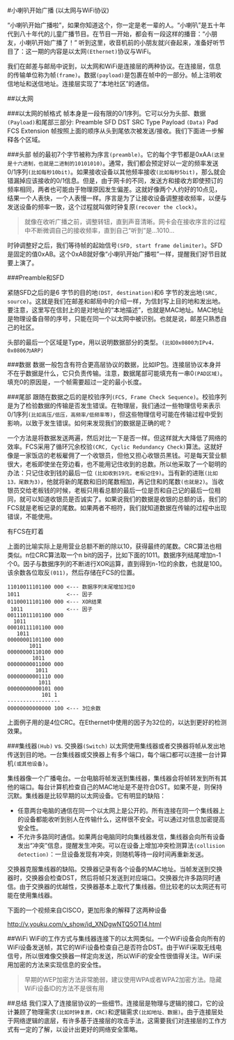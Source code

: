 #小喇叭开始广播 (以太网与WiFi协议)

“小喇叭开始广播啦”，如果你知道这个，你一定是老一辈的人。“小喇叭”是五十年代到八十年代的儿童广播节目。在节目一开始，都会有一段这样的播音：“小朋友，小喇叭开始广播了！”
听到这里，收音机前的小朋友就兴奋起来，准备好听节目了：这一期的内容是以太网`(Ethernet)`协议与WiFi。

我们在邮差与邮局中说到，以太网和WiFi是连接层的两种协议。在连接层，信息的传输单位称为帧`(frame)`。数据`(payload)`是包裹在帧中的一部分。帧上注明收信地址和送信地址。连接层实现了“本地社区”的通信。

##以太网

###以太网的帧格式
帧本身是一段有限的0/1序列。它可以分为头部、数据`(Payload)`和尾部三部分:
Preamble  SFD	DST	SRC	Type	Payload `(Data)`	Pad	FCS	Extension
帧按照上面的顺序从头到尾依次被发送/接收。我们下面进一步解释各个区域。

###头部
帧的最初7个字节被称为序言`(preamble)`。它的每个字节都是0xAA`(这里是十六进制，也就是二进制的10101010)`。通常，我们都会预定好以一定的频率发送0/1序列`(比如每秒10bit)`。如果接收设备以其他频率接收`(比如每秒5bit)`，那么就会错漏掉应该接收的0/1信息。但是，由于网卡的不同，发送方和接收方即使预订的频率相同，两者也可能由于物理原因发生偏差。这就好像两个人约好的10点见，结果一个人表快，一个人表慢一样。序言是为了让接收设备调整接收频率，以便与发送设备的频率一致，这个过程就叫做时钟复原`(recover the clock)`。

>就像在收听广播之前，调整转钮，直到声音清晰。网卡会在接收序言的过程中不断微调自己的接收频率，直到自己“听到”是...1010...

时钟调整好之后，我们等待帧的起始信号`(SFD, start frame delimiter)`。SFD是固定的值0xAB。这个0xAB就好像“小喇叭开始广播啦”一样，提醒我们好节目就要上演了。

###Preamble和SFD

紧随SFD之后的是6 字节的目的地`(DST, destination)`和6 字节的发出地`(SRC,
source)`。这就是我们在邮差和邮局中的介绍一样，为信封写上目的地和发出地。要注意，这里写在信封上的是对地址的“本地描述”，也就是MAC地址。MAC地址是物理设备自带的序号，只能在同一个以太网中被识别。也就是说，邮差只熟悉自己的社区。

头部的最后一个区域是Type，用以说明数据部分的类型。`(比如0x0800为IPv4，0x0806为ARP)`

###数据
数据一般包含有符合更高层协议的数据，比如IP包。连接层协议本身并不在乎数据是什么，它只负责传输。注意，数据尾部可能填充有一串0`(PAD区域)`。填充0的原因是，一个帧需要超过一定的最小长度。

###尾部
跟随在数据之后的是校验序列`(FCS, Frame Check Sequence)`。校验序列是为了检验数据的传输是否发生错误。在物理层，我们通过一些物理信号来表示0/1序列`(比如高压/低压，高频率/低频率等)`，但这些物理信号可能在传输过程中受到影响，以致于发生错误。如何来发现我们的数据是正确的呢？

一个方法是将数据发送两遍，然后对比一下是否一样。但这样就大大降低了网络的效率。FCS采用了循环冗余校验`(CRC, Cyclic Redundancy Check)`算法。这就好像是一家饭店的老板雇佣了一个收银员，但他又担心收银员黑钱。可是每天营业额很大，老板即使坐在旁边看，也不能用记住收到的总数。所以他采取了一个聪明的办法：只记住收到钱的最后一位 `(比如收到19元，老板记住9)`。当有新的进账`(比如13，尾数为3)`，他就将新的尾数和旧的尾数相加，再记住和的尾数`(也就是2)`。当收银员交给老板钱的时候，老板只用看总额的最后一位是否和自己记的最后一位相同，就可以知道收银员是否诚实了。如果说我们的数据是收银的总额的话，我们的FCS就是老板记录的尾数。如果两者不相符，我们就知道数据在传输的过程中出现错误，不能使用。

<img>有FCS在盯着</img>

上面的比喻实际上是用营业总额不断的除以10，获得最终的尾数。CRC算法也相类似。n位CRC算法取一个n bit的因子，比如下面的1011。数据序列结尾增加n-1个0。因子与数据序列的不断进行XOR运算，直到得到n-1位的余数，也就是100。该余数各位取反`(011)`，然后存储在FCS的位置。


    11010011101100 000 <--- 数据序列末尾增加3位0
    1011               <--- 因子
    01100011101100 000 <--- XOR结果
     1011              <--- 因子
    00111011101100 000
      1011
    00010111101100 000
       1011
    00000001101100 000
           1011
    00000000110100 000
            1011
    00000000011000 000
             1011
    00000000001110 000
              1011
    00000000000101 000 
               101 1
    -----------------
    00000000000000 100 <--- 3位余数

上面例子用的是4位CRC。在Ethernet中使用的因子为32位的，以达到更好的检测效果。

###集线器`(Hub)` vs. 交换器`(Switch)`
以太网使用集线器或者交换器将帧从发出地传送到目的地。一台集线器或交换器上有多个端口，每个端口都可以连接一台计算机`(或其他设备)`。

集线器像一个广播电台。一台电脑将帧发送到集线器，集线器会将帧转发到所有其他的端口。每台计算机检查自己的MAC地址是不是符合DST。如果不是，则保持沉默。集线器是比较早期的以太网设备。它有明显的缺陷：

* 任意两台电脑的通信在同一个以太网上是公开的。所有连接在同一个集线器上的设备都能收听到别人在传输什么，这样很不安全。可以通过对信息加密提高安全性。
* 不允许多路同时通信。如果两台电脑同时向集线器发信，集线器会向所有设备发出“冲突”信息，提醒发生冲突。可以在设备上增加冲突检测算法`(collision detection)`：一旦设备发现有冲突，则随机等待一段时间再重新发送。

交换器克服集线器的缺陷。交换器记录有各个设备的MAC地址。当帧发送到交换器时，交换器会检查DST，然后将帧只发送到对应端口。交换器允许多路同时通信。由于交换器的优越性，交换器基本上取代了集线器。但比较老的以太网还有可能在使用集线器。


下面的一个视频来自CISCO，更加形象的解释了这两种设备

http://v.youku.com/v_show/id_XNDgwNTQ5OTI4.html

##WiFi
WiFi的工作方式与集线器连接下的以太网类似。一个WiFi设备会向所有的WiFi设备发送帧，其它的WiFi设备检查自己是否符合DST。由于WiFi采取无线电信号，所以很难像交换器一样定向发送，所以WiFi的安全性很值得关注。WiFi采用加密的方法来实现信息的安全性。

> 早期的WEP加密方法非常脆弱，建议使用WPA或者WPA2加密方法。隐藏WiFi设备ID的方法不是很有用

##总结
我们深入了连接层协议的一些细节。连接层是物理与逻辑的接口，它的设计兼顾了物理需求`(比如时钟复原，CRC)`和逻辑需求`(比如地址、数据)`。由于连接层处于网络逻辑的底层，有许多基于连接层的攻击手法，这需要我们对连接层的工作方式有一定的了解，以设计出更好的网络安全策略。
